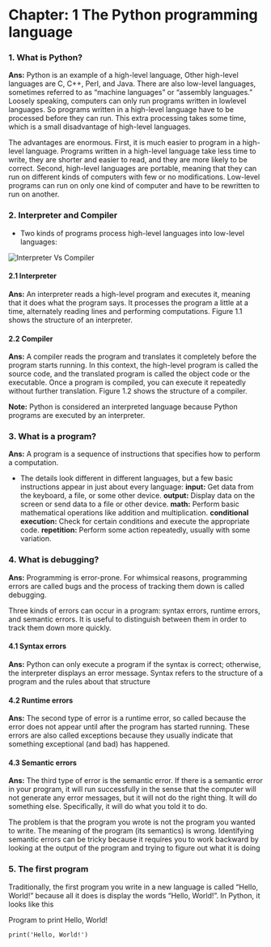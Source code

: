 # Chapter: 1 The Python programming language


### 1. What is Python?
**Ans:** Python is an example of a high-level language, Other high-level languages are C, C++, Perl, and Java.
There are also low-level languages, sometimes referred to as “machine languages” or “assembly languages.” Loosely speaking, computers can only run programs written in lowlevel languages. So programs written in a high-level language have to be processed before they can run. This extra processing takes some time, which is a small disadvantage of high-level languages.

The advantages are enormous. First, it is much easier to program in a high-level language. Programs written in a high-level language take less time to write, they are shorter and easier to read, and they are more likely to be correct. Second, high-level languages are portable, meaning that they can run on different kinds of computers with few or no modifications. Low-level programs can run on only one kind of computer and have to be rewritten to run on another.


### 2. Interpreter and Compiler

+ Two kinds of programs process high-level languages into low-level languages:

![Interpreter Vs Compiler](https://i.imgur.com/v8tyajf.png)

#### 2.1 Interpreter

**Ans:** An interpreter reads a high-level program and executes it, meaning that it does what the program says. It processes the program a little at a time, alternately reading lines and performing computations. Figure 1.1 shows the structure of an interpreter.

#### 2.2 Compiler

**Ans:** A compiler reads the program and translates it completely before the program starts running. In this context, the high-level program is called the source code, and the translated program is called the object code or the executable. Once a program is compiled, you can execute it repeatedly without further translation. Figure 1.2 shows the structure of a compiler.

**Note:** Python is considered an interpreted language because Python programs are executed by an interpreter.

### 3. What is a program?

**Ans:**  A program is a sequence of instructions that specifies how to perform a computation.

+ The details look different in different languages, but a few basic instructions appear in just about every language:
**input:** Get data from the keyboard, a file, or some other device.
**output:** Display data on the screen or send data to a file or other device.
**math:** Perform basic mathematical operations like addition and multiplication.
**conditional execution:** Check for certain conditions and execute the appropriate code.
**repetition:** Perform some action repeatedly, usually with some variation.

### 4. What is debugging?

**Ans:** Programming is error-prone. For whimsical reasons, programming errors are called bugs and the process of tracking them down is called debugging.

Three kinds of errors can occur in a program: syntax errors, runtime errors, and semantic errors. It is useful to distinguish between them in order to track them down more quickly.

#### 4.1 Syntax errors

**Ans:** Python can only execute a program if the syntax is correct; otherwise, the interpreter displays an error message. Syntax refers to the structure of a program and the rules about that structure

#### 4.2 Runtime errors

**Ans:** The second type of error is a runtime error, so called because the error does not appear until after the program has started running. These errors are also called exceptions because they usually indicate that something exceptional (and bad) has happened.

#### 4.3  Semantic errors

**Ans:** The third type of error is the semantic error. If there is a semantic error in your program, it will run successfully in the sense that the computer will not generate any error messages, but it will not do the right thing. It will do something else. Specifically, it will do what you told it to do.

The problem is that the program you wrote is not the program you wanted to write. The meaning of the program (its semantics) is wrong. Identifying semantic errors can be tricky because it requires you to work backward by looking at the output of the program and trying to figure out what it is doing

### 5. The first program

Traditionally, the first program you write in a new language is called “Hello, World!” because all it does is display the words “Hello, World!”. In Python, it looks like this

Program to print Hello, World!

    print('Hello, World!')









